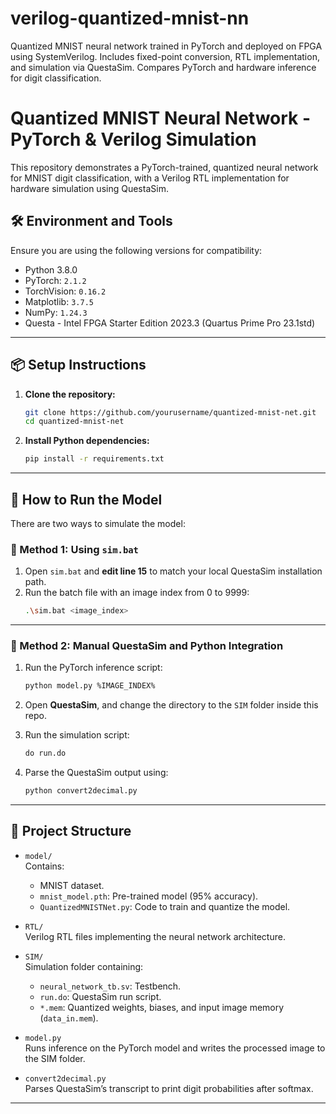 # verilog-quantized-mnist-nn
Quantized MNIST neural network trained in PyTorch and deployed on FPGA using SystemVerilog. Includes fixed-point conversion, RTL implementation, and simulation via QuestaSim. Compares PyTorch and hardware inference for digit classification.

# Quantized MNIST Neural Network - PyTorch & Verilog Simulation

This repository demonstrates a PyTorch-trained, quantized neural network for MNIST digit classification, with a Verilog RTL implementation for hardware simulation using QuestaSim.

## 🛠 Environment and Tools

Ensure you are using the following versions for compatibility:
- Python 3.8.0  
- PyTorch: `2.1.2`  
- TorchVision: `0.16.2`  
- Matplotlib: `3.7.5`  
- NumPy: `1.24.3`  
- Questa - Intel FPGA Starter Edition 2023.3 (Quartus Prime Pro 23.1std)

---

## 📦 Setup Instructions

1. **Clone the repository:**
   ```bash
   git clone https://github.com/yourusername/quantized-mnist-net.git
   cd quantized-mnist-net
   ```

2. **Install Python dependencies:**
   ```bash
   pip install -r requirements.txt
   ```

---

## 🚀 How to Run the Model

There are two ways to simulate the model:

### 🔧 Method 1: Using `sim.bat`

1. Open `sim.bat` and **edit line 15** to match your local QuestaSim installation path.
2. Run the batch file with an image index from 0 to 9999:
   ```bash
   .\sim.bat <image_index>
   ```

---

### 🧪 Method 2: Manual QuestaSim and Python Integration

1. Run the PyTorch inference script:
   ```bash
   python model.py %IMAGE_INDEX%
   ```

2. Open **QuestaSim**, and change the directory to the `SIM` folder inside this repo.

3. Run the simulation script:
   ```tcl
   do run.do
   ```

4. Parse the QuestaSim output using:
   ```bash
   python convert2decimal.py
   ```

---

## 📁 Project Structure

- `model/`  
  Contains:
  - MNIST dataset.
  - `mnist_model.pth`: Pre-trained model (95% accuracy).
  - `QuantizedMNISTNet.py`: Code to train and quantize the model.

- `RTL/`  
  Verilog RTL files implementing the neural network architecture.

- `SIM/`  
  Simulation folder containing:
  - `neural_network_tb.sv`: Testbench.
  - `run.do`: QuestaSim run script.
  - `*.mem`: Quantized weights, biases, and input image memory (`data_in.mem`).

- `model.py`  
  Runs inference on the PyTorch model and writes the processed image to the SIM folder.

- `convert2decimal.py`  
  Parses QuestaSim’s transcript to print digit probabilities after softmax.

---